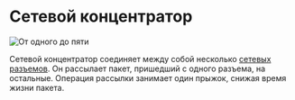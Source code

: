 # Сетевой концентратор
![От одного до пяти](block:oc2r:network_hub)

Сетевой концентратор соединяет между собой несколько [сетевых разъемов](network_connector.md). Он рассылает пакет, пришедший с одного разъема, на остальные. Операция рассылки занимает один прыжок, снижая время жизни пакета.
